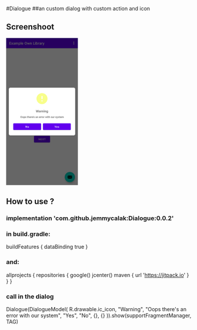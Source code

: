 #Dialogue
##an custom dialog with custom action and icon
## Screenshoot
<img src="screenshoot/example_1.png" height="400" alt="Screenshot"/>

## How to use ?
### implementation 'com.github.jemmycalak:Dialogue:0.0.2'
### in build.gradle:
buildFeatures {
    dataBinding true
}
### and:
allprojects {
    repositories {
        google()
        jcenter()
        maven { url 'https://jitpack.io' }
    }
}

### call in the dialog
Dialogue(DialogueModel(
    R.drawable.ic_icon,
    "Warning",
    "Oops there's an error with our system",
    "Yes",
    "No",
    {},
    {}
)).show(supportFragmentManager, TAG)